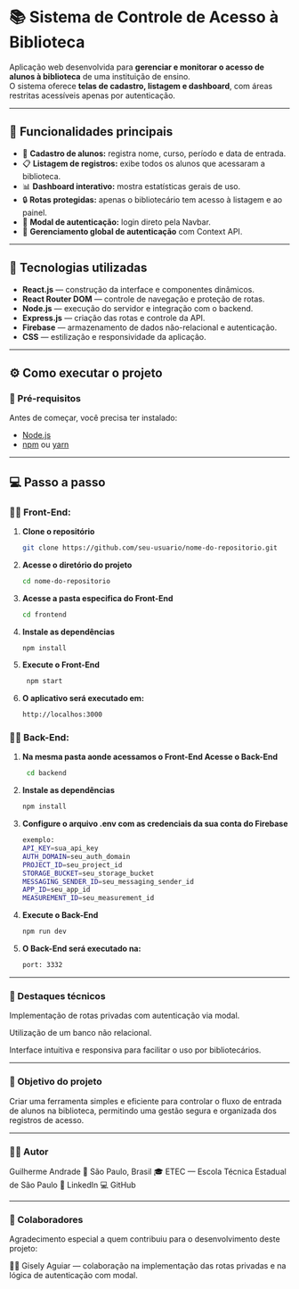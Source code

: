 # 📚 Sistema de Controle de Acesso à Biblioteca  

Aplicação web desenvolvida para **gerenciar e monitorar o acesso de alunos à biblioteca** de uma instituição de ensino.  
O sistema oferece **telas de cadastro, listagem e dashboard**, com áreas restritas acessíveis apenas por autenticação.  

---

## 🚀 Funcionalidades principais

- 🧾 **Cadastro de alunos:** registra nome, curso, período e data de entrada.  
- 📋 **Listagem de registros:** exibe todos os alunos que acessaram a biblioteca.  
- 📊 **Dashboard interativo:** mostra estatísticas gerais de uso.  
- 🔒 **Rotas protegidas:** apenas o bibliotecário tem acesso à listagem e ao painel.  
- 💬 **Modal de autenticação:** login direto pela Navbar.  
- 🧠 **Gerenciamento global de autenticação** com Context API.  

---

## 🧩 Tecnologias utilizadas

- **React.js** — construção da interface e componentes dinâmicos.  
- **React Router DOM** — controle de navegação e proteção de rotas.  
- **Node.js** — execução do servidor e integração com o backend.  
- **Express.js** — criação das rotas e controle da API.  
- **Firebase** — armazenamento de dados não-relacional e autenticação.  
- **CSS** — estilização e responsividade da aplicação.

---

## ⚙️ Como executar o projeto

### 🔧 Pré-requisitos
Antes de começar, você precisa ter instalado:
- [Node.js](https://nodejs.org/)  
- [npm](https://www.npmjs.com/) ou [yarn](https://yarnpkg.com/)  

---

## 💻 Passo a passo

### 👨‍💻 Front-End:

1. **Clone o repositório**
   ```bash
   git clone https://github.com/seu-usuario/nome-do-repositorio.git
2. **Acesse o diretório do projeto**
    ```bash
    cd nome-do-repositorio
3. **Acesse a pasta especifica do Front-End**
    ```bash
    cd frontend
4. **Instale as dependências**
   ```bash
   npm install
5. **Execute o Front-End** 
   ```bash
    npm start
6. **O aplicativo será executado em:**
   ```bash
   http://localhos:3000
   
### 🧑‍💻 Back-End:
1. **Na mesma pasta aonde acessamos o Front-End Acesse o Back-End**
   ```bash
    cd backend
2. **Instale as dependências**
    ```bash
    npm install
3. **Configure o arquivo .env com as credenciais da sua conta do Firebase**
    ```bash
    exemplo:
    API_KEY=sua_api_key
    AUTH_DOMAIN=seu_auth_domain
    PROJECT_ID=seu_project_id
    STORAGE_BUCKET=seu_storage_bucket
    MESSAGING_SENDER_ID=seu_messaging_sender_id
    APP_ID=seu_app_id
    MEASUREMENT_ID=seu_measurement_id

4. **Execute o Back-End**
    ```bash
    npm run dev
5. **O Back-End será executado na:**
    ```bash
    port: 3332

---
    
### 🔐 Destaques técnicos

  Implementação de rotas privadas com autenticação via modal.
  
  Utilização de um banco não relacional.
  
  Interface intuitiva e responsiva para facilitar o uso por bibliotecários.

---

### 🧾 Objetivo do projeto

Criar uma ferramenta simples e eficiente para controlar o fluxo de entrada de alunos na biblioteca, permitindo uma gestão segura e organizada dos registros de acesso.

---

### 👨‍💻 Autor

Guilherme Andrade
📍 São Paulo, Brasil
🎓 ETEC — Escola Técnica Estadual de São Paulo
🔗 LinkedIn
💻 GitHub

---

### 🤝 Colaboradores

Agradecimento especial a quem contribuiu para o desenvolvimento deste projeto:

👩‍💻 Gisely Aguiar
 — colaboração na implementação das rotas privadas e na lógica de autenticação com modal.
